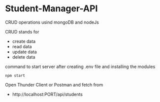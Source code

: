 # Student-Manager-API

CRUD operations usind mongoDB and nodeJs

CRUD stands for 
- create data
- read data
- update data
- delete data

command to start server after creating .env file and installing the modules

```shell
npm start
```
Open Thunder Client or Postman and fetch from
- http://localhost:PORT/api/students